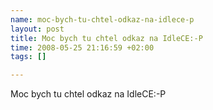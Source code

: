 ```yaml
--- 
name: moc-bych-tu-chtel-odkaz-na-idlece-p
layout: post
title: Moc bych tu chtel odkaz na IdleCE:-P
time: 2008-05-25 21:16:59 +02:00
tags: []

---
```

Moc bych tu chtel odkaz na IdleCE:-P
